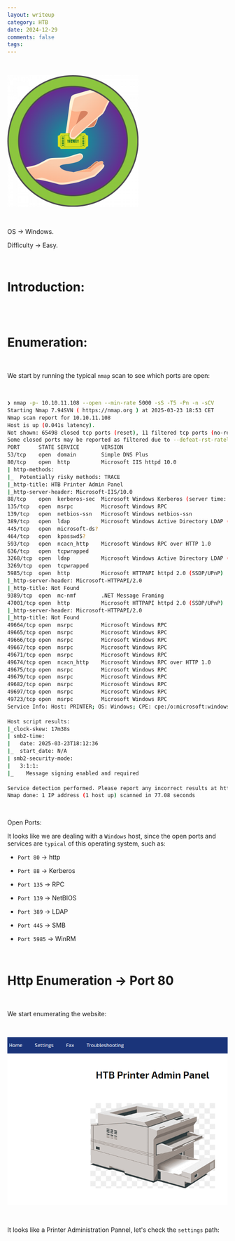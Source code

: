 ```yaml
---
layout: writeup
category: HTB
date: 2024-12-29
comments: false
tags: 
---
```


<br />

![1](../../../assets/images/Return/1.png)

<br />

OS -> Windows.

Difficulty -> Easy.

<br />

# Introduction:
<br />


 
<br />

# Enumeration:

<br />

We start by running the typical `nmap` scan to see which ports are open:

<br />

```bash
❯ nmap -p- 10.10.11.108 --open --min-rate 5000 -sS -T5 -Pn -n -sCV
Starting Nmap 7.94SVN ( https://nmap.org ) at 2025-03-23 18:53 CET
Nmap scan report for 10.10.11.108
Host is up (0.041s latency).
Not shown: 65498 closed tcp ports (reset), 11 filtered tcp ports (no-response)
Some closed ports may be reported as filtered due to --defeat-rst-ratelimit
PORT      STATE SERVICE       VERSION
53/tcp    open  domain        Simple DNS Plus
80/tcp    open  http          Microsoft IIS httpd 10.0
| http-methods: 
|_  Potentially risky methods: TRACE
|_http-title: HTB Printer Admin Panel
|_http-server-header: Microsoft-IIS/10.0
88/tcp    open  kerberos-sec  Microsoft Windows Kerberos (server time: 2025-03-23 18:11:44Z)
135/tcp   open  msrpc         Microsoft Windows RPC
139/tcp   open  netbios-ssn   Microsoft Windows netbios-ssn
389/tcp   open  ldap          Microsoft Windows Active Directory LDAP (Domain: return.local0., Site: Default-First-Site-Name)
445/tcp   open  microsoft-ds?
464/tcp   open  kpasswd5?
593/tcp   open  ncacn_http    Microsoft Windows RPC over HTTP 1.0
636/tcp   open  tcpwrapped
3268/tcp  open  ldap          Microsoft Windows Active Directory LDAP (Domain: return.local0., Site: Default-First-Site-Name)
3269/tcp  open  tcpwrapped
5985/tcp  open  http          Microsoft HTTPAPI httpd 2.0 (SSDP/UPnP)
|_http-server-header: Microsoft-HTTPAPI/2.0
|_http-title: Not Found
9389/tcp  open  mc-nmf        .NET Message Framing
47001/tcp open  http          Microsoft HTTPAPI httpd 2.0 (SSDP/UPnP)
|_http-server-header: Microsoft-HTTPAPI/2.0
|_http-title: Not Found
49664/tcp open  msrpc         Microsoft Windows RPC
49665/tcp open  msrpc         Microsoft Windows RPC
49666/tcp open  msrpc         Microsoft Windows RPC
49667/tcp open  msrpc         Microsoft Windows RPC
49671/tcp open  msrpc         Microsoft Windows RPC
49674/tcp open  ncacn_http    Microsoft Windows RPC over HTTP 1.0
49675/tcp open  msrpc         Microsoft Windows RPC
49679/tcp open  msrpc         Microsoft Windows RPC
49682/tcp open  msrpc         Microsoft Windows RPC
49697/tcp open  msrpc         Microsoft Windows RPC
49723/tcp open  msrpc         Microsoft Windows RPC
Service Info: Host: PRINTER; OS: Windows; CPE: cpe:/o:microsoft:windows

Host script results:
|_clock-skew: 17m38s
| smb2-time: 
|   date: 2025-03-23T18:12:36
|_  start_date: N/A
| smb2-security-mode: 
|   3:1:1: 
|_    Message signing enabled and required

Service detection performed. Please report any incorrect results at https://nmap.org/submit/ .
Nmap done: 1 IP address (1 host up) scanned in 77.08 seconds
```

<br />

Open Ports:

It looks like we are dealing with a `Windows` host, since the open ports and services are `typical` of this operating system, such as:

- `Port 80` -> http

- `Port 88` -> Kerberos

- `Port 135` -> RPC 

- `Port 139` -> NetBIOS

- `Port 389` -> LDAP 

-  `Port 445` -> SMB 

- `Port 5985` -> WinRM

<br />

# Http Enumeration -> Port 80

<br />

We start enumerating the website:

<br />

![2](../../../assets/images/Return/2.png)

<br />

It looks like a Printer Administration Pannel, let's check the `settings` path:

<br />



<br />
